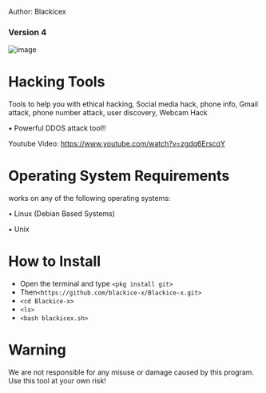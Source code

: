 Author: Blackicex
### Version 4

![image](https://github.com/user-attachments/assets/5cdc7d4e-b571-4f43-ad60-c006d337cdfe)

# Hacking Tools
Tools to help you with ethical hacking, Social media hack, phone info, Gmail attack, phone number attack, user discovery, Webcam Hack

• Powerful DDOS attack tool!!

Youtube Video: https://www.youtube.com/watch?v=zgdq6ErscqY
# Operating System Requirements
works on any of the following operating systems:

• Linux (Debian Based Systems)

• Unix

# How to Install
* Open the terminal and type `<pkg install git>`
* Then`<https://github.com/blackice-x/Blackice-x.git>`
* `<cd Blackice-x>`
* `<ls>`
* `<bash blackicex.sh>`


# Warning

We are not responsible for any misuse or damage caused by this program. Use this tool at your own risk!
